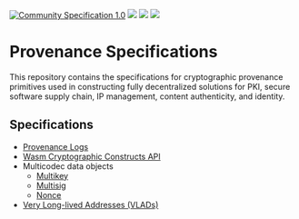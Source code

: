 [![Community Specification 1.0](https://img.shields.io/badge/Community_Specification-1.0-blue?style=flat-square)][0]
[![](https://img.shields.io/badge/made%20by-Cryptid%20Technologies-gold.svg?style=flat-square)][1]
[![](https://img.shields.io/badge/project-provenance-purple.svg?style=flat-square)][2]
[![](https://img.shields.io/badge/project-multiformats-blue.svg?style=flat-square)][3]

# Provenance Specifications

This repository contains the specifications for cryptographic provenance 
primitives used in constructing fully decentralized solutions for PKI, secure
software supply chain, IP management, content authenticity, and identity.

## Specifications

* [Provenance Logs][PLOGS]
* [Wasm Cryptographic Constructs API][WACC]
* Multicodec data objects
  * [Multikey][4]
  * [Multisig][5]
  * [Nonce][6]
* [Very Long-lived Addresses (VLADs)][7]

[0]: https://github.com/cryptidtech/provenance-specifications/blob/main/community_specification_license.md
[1]: https://cryptid.tech
[2]: https://github.com/cryptidtech/provenance-specifications/
[3]: https://github.com/multiformats/multiformats
[4]: https://github.com/cryptidtech/provenance-specifications/blob/main/specifications/multikey.md
[5]: https://github.com/cryptidtech/provenance-specifications/blob/main/specifications/multisig.md
[6]: https://github.com/cryptidtech/provenance-specifications/blob/main/specifications/nonce.md
[7]: https://github.com/cryptidtech/provenance-specifications/blob/main/specifications/vlad.md
[PLOGS]: https://github.com/cryptidtech/provenance-specifications/blob/main/specifications/provenance-logs.md
[WACC]: https://github.com/cryptidtech/provenance-specifications/blob/main/specifications/wacc.md
